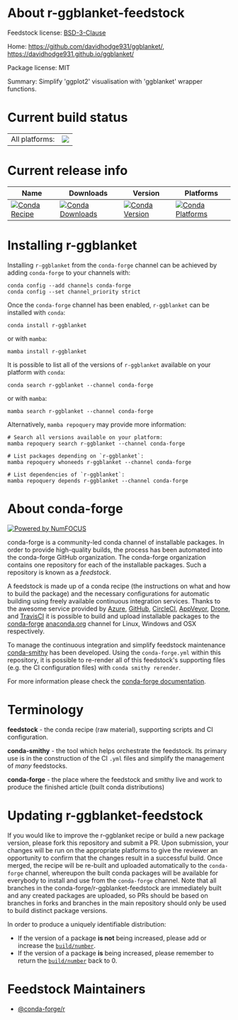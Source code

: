 About r-ggblanket-feedstock
===========================

Feedstock license: [BSD-3-Clause](https://github.com/conda-forge/r-ggblanket-feedstock/blob/main/LICENSE.txt)

Home: https://github.com/davidhodge931/ggblanket/, https://davidhodge931.github.io/ggblanket/

Package license: MIT

Summary: Simplify 'ggplot2' visualisation with 'ggblanket' wrapper functions.

Current build status
====================


<table><tr><td>All platforms:</td>
    <td>
      <a href="https://dev.azure.com/conda-forge/feedstock-builds/_build/latest?definitionId=16183&branchName=main">
        <img src="https://dev.azure.com/conda-forge/feedstock-builds/_apis/build/status/r-ggblanket-feedstock?branchName=main">
      </a>
    </td>
  </tr>
</table>

Current release info
====================

| Name | Downloads | Version | Platforms |
| --- | --- | --- | --- |
| [![Conda Recipe](https://img.shields.io/badge/recipe-r--ggblanket-green.svg)](https://anaconda.org/conda-forge/r-ggblanket) | [![Conda Downloads](https://img.shields.io/conda/dn/conda-forge/r-ggblanket.svg)](https://anaconda.org/conda-forge/r-ggblanket) | [![Conda Version](https://img.shields.io/conda/vn/conda-forge/r-ggblanket.svg)](https://anaconda.org/conda-forge/r-ggblanket) | [![Conda Platforms](https://img.shields.io/conda/pn/conda-forge/r-ggblanket.svg)](https://anaconda.org/conda-forge/r-ggblanket) |

Installing r-ggblanket
======================

Installing `r-ggblanket` from the `conda-forge` channel can be achieved by adding `conda-forge` to your channels with:

```
conda config --add channels conda-forge
conda config --set channel_priority strict
```

Once the `conda-forge` channel has been enabled, `r-ggblanket` can be installed with `conda`:

```
conda install r-ggblanket
```

or with `mamba`:

```
mamba install r-ggblanket
```

It is possible to list all of the versions of `r-ggblanket` available on your platform with `conda`:

```
conda search r-ggblanket --channel conda-forge
```

or with `mamba`:

```
mamba search r-ggblanket --channel conda-forge
```

Alternatively, `mamba repoquery` may provide more information:

```
# Search all versions available on your platform:
mamba repoquery search r-ggblanket --channel conda-forge

# List packages depending on `r-ggblanket`:
mamba repoquery whoneeds r-ggblanket --channel conda-forge

# List dependencies of `r-ggblanket`:
mamba repoquery depends r-ggblanket --channel conda-forge
```


About conda-forge
=================

[![Powered by
NumFOCUS](https://img.shields.io/badge/powered%20by-NumFOCUS-orange.svg?style=flat&colorA=E1523D&colorB=007D8A)](https://numfocus.org)

conda-forge is a community-led conda channel of installable packages.
In order to provide high-quality builds, the process has been automated into the
conda-forge GitHub organization. The conda-forge organization contains one repository
for each of the installable packages. Such a repository is known as a *feedstock*.

A feedstock is made up of a conda recipe (the instructions on what and how to build
the package) and the necessary configurations for automatic building using freely
available continuous integration services. Thanks to the awesome service provided by
[Azure](https://azure.microsoft.com/en-us/services/devops/), [GitHub](https://github.com/),
[CircleCI](https://circleci.com/), [AppVeyor](https://www.appveyor.com/),
[Drone](https://cloud.drone.io/welcome), and [TravisCI](https://travis-ci.com/)
it is possible to build and upload installable packages to the
[conda-forge](https://anaconda.org/conda-forge) [anaconda.org](https://anaconda.org/)
channel for Linux, Windows and OSX respectively.

To manage the continuous integration and simplify feedstock maintenance
[conda-smithy](https://github.com/conda-forge/conda-smithy) has been developed.
Using the ``conda-forge.yml`` within this repository, it is possible to re-render all of
this feedstock's supporting files (e.g. the CI configuration files) with ``conda smithy rerender``.

For more information please check the [conda-forge documentation](https://conda-forge.org/docs/).

Terminology
===========

**feedstock** - the conda recipe (raw material), supporting scripts and CI configuration.

**conda-smithy** - the tool which helps orchestrate the feedstock.
                   Its primary use is in the construction of the CI ``.yml`` files
                   and simplify the management of *many* feedstocks.

**conda-forge** - the place where the feedstock and smithy live and work to
                  produce the finished article (built conda distributions)


Updating r-ggblanket-feedstock
==============================

If you would like to improve the r-ggblanket recipe or build a new
package version, please fork this repository and submit a PR. Upon submission,
your changes will be run on the appropriate platforms to give the reviewer an
opportunity to confirm that the changes result in a successful build. Once
merged, the recipe will be re-built and uploaded automatically to the
`conda-forge` channel, whereupon the built conda packages will be available for
everybody to install and use from the `conda-forge` channel.
Note that all branches in the conda-forge/r-ggblanket-feedstock are
immediately built and any created packages are uploaded, so PRs should be based
on branches in forks and branches in the main repository should only be used to
build distinct package versions.

In order to produce a uniquely identifiable distribution:
 * If the version of a package **is not** being increased, please add or increase
   the [``build/number``](https://docs.conda.io/projects/conda-build/en/latest/resources/define-metadata.html#build-number-and-string).
 * If the version of a package **is** being increased, please remember to return
   the [``build/number``](https://docs.conda.io/projects/conda-build/en/latest/resources/define-metadata.html#build-number-and-string)
   back to 0.

Feedstock Maintainers
=====================

* [@conda-forge/r](https://github.com/orgs/conda-forge/teams/r/)

